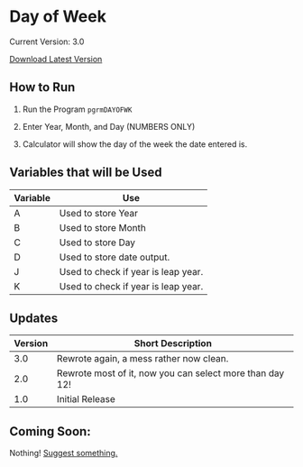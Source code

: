 # Day of Week

Current Version: 3.0

[Download Latest Version](https://github.com/Chewsterchew/Ti84-Programs/raw/master/dayofweek/DAYOFWK.8xp)

## How to Run

1) Run the Program `pgrmDAYOFWK`

2) Enter Year, Month, and Day (NUMBERS ONLY)

3) Calculator will show the day of the week the date entered is.

## Variables that will be Used

Variable | Use
-------|------
A | Used to store Year
B | Used to store Month
C | Used to store Day
D | Used to store date output.
J | Used to check if year is leap year.
K | Used to check if year is leap year.

## Updates
Version | Short Description
--------|----------
3.0 | Rewrote again, a mess rather now clean.
2.0 | Rewrote most of it, now you can select more than day 12!
1.0| Initial Release

## Coming Soon:

Nothing! [Suggest something.](https://github.com/Chewsterchew/Ti84-Programs/issues/new)
